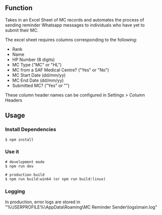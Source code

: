 ## Function
Takes in an Excel Sheet of MC records and automates the process of sending reminder Whatsapp messages to individuals who have yet to submit their MC.

The excel sheet requires columns corresponding to the following:
- Rank
- Name
- HP Number (8 digits)
- MC Type ("MC" or "HL")
- MC from a SAF Medical Centre? ("Yes" or "No")
- MC Start Date (dd/mm/yy)
- MC End Date (dd/mm/yy)
- Submitted MC? ("Yes" or "")

These column header names can be configured in Settings > Column Headers

## Usage

### Install Dependencies

```
$ npm install
```

### Use it

```
# development mode
$ npm run dev

# production build
$ npm run build:win64 (or npm run build:linux)
```

### Logging
In production, error logs are stored in "%USERPROFILE%\AppData\Roaming\MC Reminder Sender\logs\main.log"